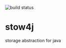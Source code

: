 ![build status](https://travis-ci.com/justlibre/stow4j.svg?branch=master)
# stow4j
storage abstraction for java
